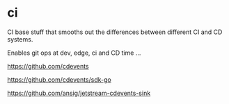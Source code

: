 # ci

CI base stuff that smooths out the differences between different CI and CD systems.

Enables git ops at dev, edge, ci and CD time ...

https://github.com/cdevents

https://github.com/cdevents/sdk-go

https://github.com/ansig/jetstream-cdevents-sink



